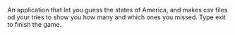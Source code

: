 An application that let you guess the states of America, and makes csv files od your tries to show you how many and which ones you missed.
Type exit to finish the game.